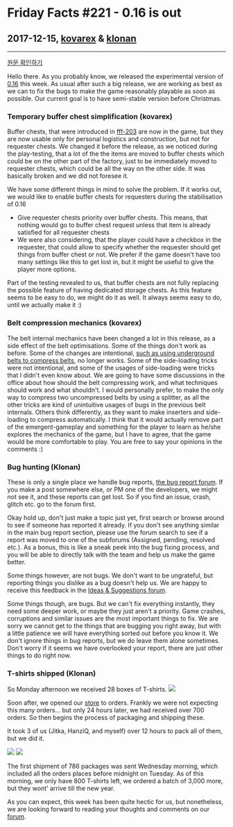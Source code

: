 # Friday Facts #221 - 0.16 is out

## 2017-12-15, [kovarex](https://factorio.com/blog/author/kovarex) & [klonan](https://factorio.com/blog/author/Klonan)

---

[원문 확인하기](https://factorio.com/blog/post/fff-221)

Hello there. As you probably know, we released the experimental version of [0.16](https://forums.factorio.com/54538) this week. As usual after such a big release, we are working as best as we can to fix the bugs to make the game reasonably playable as soon as possible. Our current goal is to have semi-stable version before Christmas.

### Temporary buffer chest simplification (kovarex)
Buffer chests, that were introduced in [fff-203](./203.md) are now in the game, but they are now usable only for personal logistics and construction, but not for requester chests. We changed it before the release, as we noticed during the play-testing, that a lot of the the items are moved to buffer chests which could be on the other part of the factory, just to be immediately moved to requester chests, which could be all the way on the other side. It was basically broken and we did not foresee it.

We have some different things in mind to solve the problem. If it works out, we would like to enable buffer chests for requesters during the stabilisation of 0.16

* Give requester chests priority over buffer chests. This means, that nothing would go to buffer chest request unless that item is already satisfied for all requester chests
* We were also considering, that the player could have a checkbox in the requester, that could allow to specify whether the requester should get things from buffer chest or not. We prefer if the game doesn't have too many settings like this to get lost in, but it might be useful to give the player more options.

Part of the testing revealed to us, that buffer chests are not fully replacing the possible feature of having dedicated storage chests. As this feature seems to be easy to do, we might do it as well. It always seems easy to do, until we actually make it :)

### Belt compression mechanics (kovarex)
The belt internal mechanics have been changed a lot in this release, as a side effect of the belt optimisations. Some of the things don't work as before. Some of the changes are intentional, [such as using underground belts to compress belts](https://forums.factorio.com/54600), no longer works. Some of the side-loading tricks were not intentional, and some of the usages of side-loading were tricks that I didn't even know about.
We are going to have some discussions in the office about how should the belt compressing work, and what techniques should work and what shouldn't. I would personally prefer, to make the only way to compress two uncompressed belts by using a splitter, as all the other tricks are kind of unintuitive usages of bugs in the previous belt internals. Others think differently, as they want to make inserters and side-loading to compress automatically. I think that it would actually remove part of the emergent-gameplay and something for the player to learn as he/she explores the mechanics of the game, but I have to agree, that the game would be more comfortable to play. You are free to say your opinions in the comments :)

### Bug hunting (Klonan)
These is only a single place we handle bug reports, [the bug report forum](https://forums.factorio.com/viewforum.php?f=7). If you make a post somewhere else, or PM one of the developers, we might not see it, and these reports can get lost. So if you find an issue, crash, glitch etc. go to the forum first.

Okay hold up, don't just make a topic just yet, first search or browse around to see if someone has reported it already. If you don't see anything similar in the main bug report section, please use the forum search to see if a report was moved to one of the subforums (Assigned, pending, resolved etc.). As a bonus, this is like a sneak peek into the bug fixing process, and you will be able to directly talk with the team and help us make the game better.

Some things however, are not bugs. We don't want to be ungrateful, but reporting things you dislike as a bug doesn't help us. We are happy to receive this feedback in the [Ideas & Suggestions forum](https://forums.factorio.com/viewforum.php?f=6).

Some things though, are bugs. But we can't fix everything instantly, they need some deeper work, or maybe they just aren't a priority. Game crashes, corruptions and similar issues are the most important things to fix. We are sorry we cannot get to the things that are bugging you right away, but with a little patience we will have everything sorted out before you know it. We don't ignore things in bug reports, but we do leave them alone sometimes. Don't worry if it seems we have overlooked your report, there are just other things to do right now.

### T-shirts shipped (Klonan)
So Monday afternoon we received 28 boxes of T-shirts.
![](https://cdn.factorio.com/assets/img/blog/fff-221-shirts-1.JPG)

Soon after, we opened our [store](https://factorio.com/store) to orders. Frankly we were not expecting this many orders... but only 24 hours later, we had received over 700 orders. So then begins the process of packaging and shipping these.

It took 3 of us (Jitka, HanziQ, and myself) over 12 hours to pack all of them, but we did it.

![](https://cdn.factorio.com/assets/img/blog/fff-221-shirts-2.JPG)
![](https://cdn.factorio.com/assets/img/blog/fff-221-shirts-3.JPG)

The first shipment of 786 packages was sent Wednesday morning, which included all the orders places before midnight on Tuesday. As of this morning, we only have 800 T-shirts left, we ordered a batch of 3,000 more, but they wont' arrive till the new year.

As you can expect, this week has been quite hectic for us, but nonetheless, we are looking forward to reading your thoughts and comments on our [forum](https://forums.factorio.com/54945).